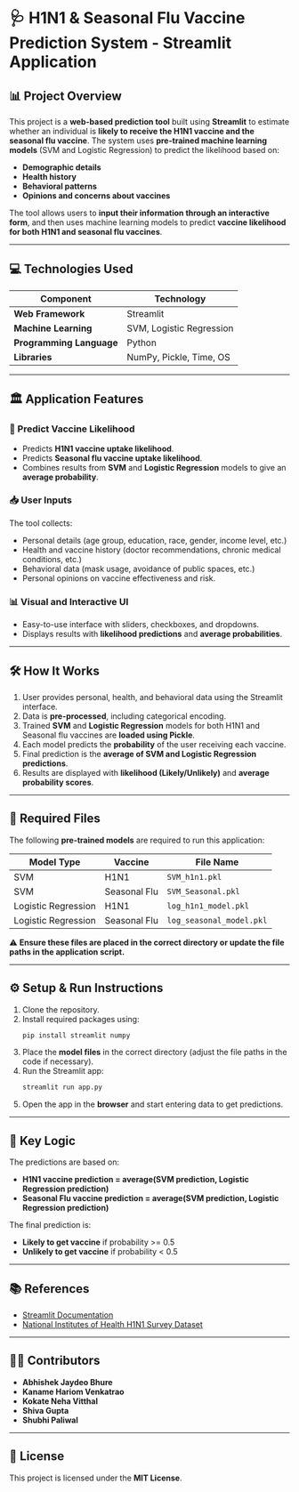 
# 🩺 H1N1 & Seasonal Flu Vaccine Prediction System - Streamlit Application

## 📊 Project Overview
This project is a **web-based prediction tool** built using **Streamlit** to estimate whether an individual is **likely to receive the H1N1 vaccine and the seasonal flu vaccine**. The system uses **pre-trained machine learning models** (SVM and Logistic Regression) to predict the likelihood based on:

- **Demographic details**
- **Health history**
- **Behavioral patterns**
- **Opinions and concerns about vaccines**

The tool allows users to **input their information through an interactive form**, and then uses machine learning models to predict **vaccine likelihood for both H1N1 and seasonal flu vaccines**.

---

## 💻 Technologies Used

| Component        | Technology |
|------------------|-------------|
| **Web Framework** | Streamlit |
| **Machine Learning** | SVM, Logistic Regression |
| **Programming Language** | Python |
| **Libraries** | NumPy, Pickle, Time, OS |

---

## 🏛️ Application Features

### 🎯 Predict Vaccine Likelihood
- Predicts **H1N1 vaccine uptake likelihood**.
- Predicts **Seasonal flu vaccine uptake likelihood**.
- Combines results from **SVM** and **Logistic Regression** models to give an **average probability**.

### 📥 User Inputs
The tool collects:
- Personal details (age group, education, race, gender, income level, etc.)
- Health and vaccine history (doctor recommendations, chronic medical conditions, etc.)
- Behavioral data (mask usage, avoidance of public spaces, etc.)
- Personal opinions on vaccine effectiveness and risk.

### 📊 Visual and Interactive UI
- Easy-to-use interface with sliders, checkboxes, and dropdowns.
- Displays results with **likelihood predictions** and **average probabilities**.

---

## 🛠️ How It Works

1. User provides personal, health, and behavioral data using the Streamlit interface.
2. Data is **pre-processed**, including categorical encoding.
3. Trained **SVM** and **Logistic Regression** models for both H1N1 and Seasonal flu vaccines are **loaded using Pickle**.
4. Each model predicts the **probability** of the user receiving each vaccine.
5. Final prediction is the **average of SVM and Logistic Regression predictions**.
6. Results are displayed with **likelihood (Likely/Unlikely)** and **average probability scores**.

---

## 📂 Required Files

The following **pre-trained models** are required to run this application:

| Model Type | Vaccine | File Name |
|---|---|---|
| SVM | H1N1 | `SVM_h1n1.pkl` |
| SVM | Seasonal Flu | `SVM_Seasonal.pkl` |
| Logistic Regression | H1N1 | `log_h1n1_model.pkl` |
| Logistic Regression | Seasonal Flu | `log_seasonal_model.pkl` |

⚠️ **Ensure these files are placed in the correct directory or update the file paths in the application script.**

---

## ⚙️ Setup & Run Instructions

1. Clone the repository.
2. Install required packages using:
    ```bash
    pip install streamlit numpy
    ```
3. Place the **model files** in the correct directory (adjust the file paths in the code if necessary).
4. Run the Streamlit app:
    ```bash
    streamlit run app.py
    ```
5. Open the app in the **browser** and start entering data to get predictions.

---

## 📄 Key Logic

The predictions are based on:

- **H1N1 vaccine prediction = average(SVM prediction, Logistic Regression prediction)**
- **Seasonal Flu vaccine prediction = average(SVM prediction, Logistic Regression prediction)**

The final prediction is:
- **Likely to get vaccine** if probability >= 0.5
- **Unlikely to get vaccine** if probability < 0.5

---

## 📚 References

- [Streamlit Documentation](https://docs.streamlit.io/)
- [National Institutes of Health H1N1 Survey Dataset](https://pmc.ncbi.nlm.nih.gov/articles/PMC3375879/)

---

## 👨‍💻 Contributors
- **Abhishek Jaydeo Bhure**  
- **Kaname Hariom Venkatrao**  
- **Kokate Neha Vitthal**  
- **Shiva Gupta**  
- **Shubhi Paliwal**  

---

## 📄 License
This project is licensed under the **MIT License**.
